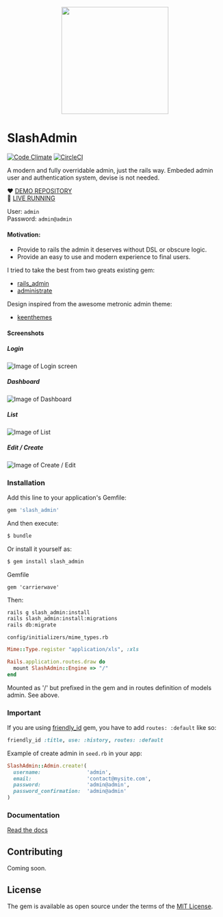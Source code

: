 <p align="center">
  <img width="250" src="https://i.imgur.com/Rok5Ocf.png" />
</p>

# SlashAdmin

[![Code Climate](https://codeclimate.com/github/nicovak/slash_admin/badges/gpa.svg)](https://codeclimate.com/github/nicovak/slash_admin)
[![CircleCI](https://circleci.com/gh/nicovak/slash_admin/tree/master.svg?style=svg&circle-token=6e9ebd7fef3ebc881c75a769b0970808024a2ae9)](https://circleci.com/gh/nicovak/slash_admin/tree/master)

A modern and fully overridable admin, just the rails way.
Embeded admin user and authentication system, devise is not needed.

❤️ [DEMO REPOSITORY](https://github.com/nicovak/slash_admin_demo)  
🚀 [LIVE RUNNING](https://slashadmin.herokuapp.com/admin)

User: `admin`  
Password: `admin@admin`

#### Motivation:
- Provide to rails the admin it deserves without DSL or obscure logic.
- Provide an easy to use and modern experience to final users.

I tried to take the best from two greats existing gem:
- [rails_admin](https://github.com/sferik/rails_admin)
- [administrate](https://github.com/thoughtbot/administrate)

Design inspired from the awesome metronic admin theme:
- [keenthemes](http://keenthemes.com/preview/metronic/)

#### Screenshots

##### Login
![Image of Login screen](https://i.imgur.com/MJerQSR.jpg)
##### Dashboard
![Image of Dashboard](https://i.imgur.com/0g3wSjw.png)
##### List
![Image of List](https://i.imgur.com/s1egSS3.png)
##### Edit / Create
![Image of Create / Edit](https://i.imgur.com/wf72pZz.png)

### Installation

Add this line to your application's Gemfile:  
```ruby
gem 'slash_admin'
```

And then execute:  
```bash
$ bundle
```

Or install it yourself as:  
```bash
$ gem install slash_admin
```

Gemfile  
```
gem 'carrierwave'
```

Then:  
```bash
rails g slash_admin:install
rails slash_admin:install:migrations
rails db:migrate
```

`config/initializers/mime_types.rb`

```ruby
Mime::Type.register "application/xls", :xls
```

```ruby
Rails.application.routes.draw do
  mount SlashAdmin::Engine => "/"
end
```

Mounted as '/' but prefixed in the gem and in routes definition of models admin. See above.

### Important

If you are using [friendly_id](https://github.com/norman/friendly_id) gem, you have to add `routes: :default` like so:

```ruby
friendly_id :title, use: :history, routes: :default
```

Example of create admin in `seed.rb` in your app:

```ruby
SlashAdmin::Admin.create!(
  username:               'admin',
  email:                  'contact@mysite.com',
  password:               'admin@admin',
  password_confirmation:  'admin@admin'
)
```

### Documentation

[Read the docs](https://github.com/nicovak/slash_admin/tree/master/docs/index.md)

## Contributing

Coming soon.

## License

The gem is available as open source under the terms of the [MIT License](http://opensource.org/licenses/MIT).
